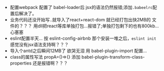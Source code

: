 * 配置webpack 
配置了 babel-loader后 jsx的语法仍然报错;添加`.babeelrc`配置后解决了。
* 业务代码还没开始写..就导入了react+react-dom 就已经打包出快2MB的 文件的？？？
用dll把react等库单独打包...报错了;单独打包剩下的也有800kb... 心塞塞
* eslint配置半天...
按 eslint-config-airbnb 那个安装一堆之后，`eslint init` 感觉没有jsx语法支持啊？？？
* 导入个antd之后瞬间12MB了 欲哭无泪
用 babel-plugin-import 配置...
* class的属性写法 propA=()=>{}
添加 babel-plugin-transform-class-properties 还是报错啊？？？